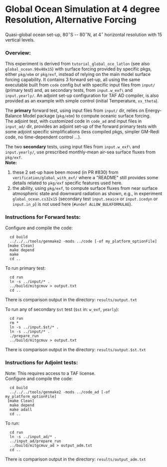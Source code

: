 # Global Ocean Simulation at 4 degree Resolution, Alternative Forcing
Quasi-global ocean set-up, $`80^\circ`$S -- $`80^\circ`$N, at $`4^\circ`$
horizontal resolution with 15 vertical levels.

### Overview:
This experiment is derived from `tutorial_global_oce_latlon` (see also
`global_ocean.90x40x15`) with surface forcing provided by specific pkgs, either
`pkg/ebm` or `pkg/exf`, instead of relying on the main model surface forcing capability.
It contains 3 forward set-up, all using the same executable built from `code`
config but with specific input files from `input/` (primary test) and,
as secondary tests, from `input.w_exf\` and `input.yearly/`.
An adjoint set-up configuration for TAF AD compiler, is also provided as an
example with simple control (initial Temperature, `xx_theta`).

The **primary** forward test, using input files from `input/` dir, relies on Energy-Balance Model
package (`pkg/ebm`) to compute oceanic surface forcing.<br>
The adjoint test, with customized code in `code_ad` and input files in `input_ad/` dir, provides
an adjoint set-up of the forward primary tests with some adjoint specific simplifications
(less compiled pkgs, simpler GM-Redi code, no time-dependent control ...).

The two **secondary** tests, using input files from `input.w_exf\` and `input.yearly/`,
use prescribed monthly-mean air-sea surface fluxes from `pkg/exf`.<br>
**Note:**
1.  these 2 set-up have been moved (in PR #830) from `verification/global_with_exf/`
    where a "README" still provides some details related to `pkg/exf` specific
    features used here.
2.  the ability, using `pkg/exf`, to compute surface fluxes from near surface
    atmospheric state and downward radiation as shown, e.g., in experiment
    `global_ocean.cs32x15` (secondary test `input.seaice` or `input.icedyn` or `input.in_p`)
    is not used here (`#undef ALLOW_BULKFORMULAE`).

### Instructions for Forward tests:
Configure and compile the code:
```
  cd build
  ../../../tools/genmake2 -mods ../code [-of my_platform_optionFile]
 [make Clean]
  make depend
  make
  cd ..
```

To run primary test:
```
  cd run
  ln -s ../input/* .
  ../build/mitgcmuv > output.txt
  cd ..
```

There is comparison output in the directory:
  `results/output.txt`

To run any of secondary `$st` test (`$st` in: `w_exf`, `yearly`):
```
  cd run
  rm *
  ln -s ../input.$st/* .
  ln -s ../input/* .
  ./prepare_run
  ../build/mitgcmuv > output.txt
```

There is comparison output in the directory:
  `results/output.$st.txt`

### Instructions for Adjoint tests:
Note: This requires access to a TAF license.<br>
Configure and compile the code:
```
  cd build
  ../../../tools/genmake2 -mods ../code_ad [-of my_platform_optionFile]
 [make Clean]
  make depend
  make adall
  cd ..
```

To run:
```
  cd run
  ln -s ../input_ad/* .
  ../input_ad/prepare_run
  ../build/mitgcmuv_ad > output_adm.txt
  cd ..
```

There is comparison output in the directory:
  `results/output_adm.txt`
